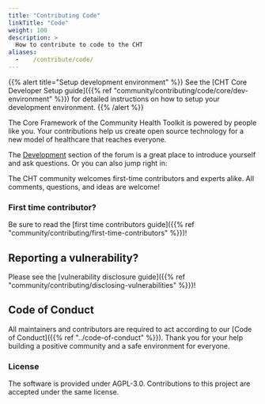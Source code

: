 ```yaml
---
title: "Contributing Code"
linkTitle: "Code"
weight: 100
description: >
  How to contribute to code to the CHT
aliases:
  -    /contribute/code/
---
```


{{% alert title="Setup development environment" %}}
See the [CHT Core Developer Setup guide]({{% ref "community/contributing/code/core/dev-environment" %}}) for detailed instructions on how to setup your development environment. 
{{% /alert %}}

The Core Framework of the Community Health Toolkit is powered by people like you. Your contributions help us create open source technology for a new model of healthcare that reaches everyone.

The [Development](https://forum.communityhealthtoolkit.org/c/support/development/7) section of the forum is a great place to introduce yourself and ask questions. Or you can also jump right in:

The CHT community welcomes first-time contributors and experts alike. All comments, questions, and ideas are welcome!

### First time contributor?

Be sure to read the [first time contributors guide]({{% ref "community/contributing/first-time-contributors" %}})!

## Reporting a vulnerability?

Please see the [vulnerability disclosure guide]({{% ref "community/contributing/disclosing-vulnerabilities" %}})!

## Code of Conduct

All maintainers and contributors are required to act according to our [Code of Conduct]({{% ref "../code-of-conduct" %}}). Thank you for your help building a positive community and a safe environment for everyone.

### License
The software is provided under AGPL-3.0. Contributions to this project are accepted under the same license.

